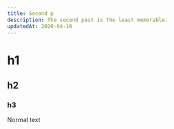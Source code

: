 ```yaml
---
title: Second p
description: The second post is the least memorable.
updatedAt: 2020-04-16
---
```


# h1
## h2
### h3

Normal text